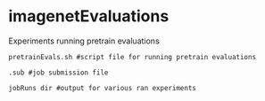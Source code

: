 # imagenetEvaluations
Experiments running pretrain evaluations

    pretrainEvals.sh #script file for running pretrain evaluations

    .sub #job submission file

    jobRuns dir #output for various ran experiments
